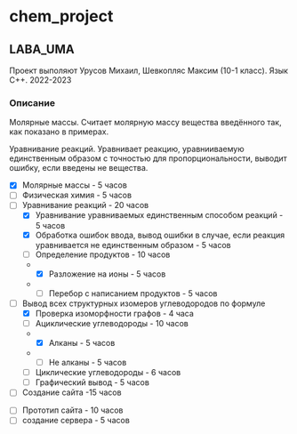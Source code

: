 # chem_project
## LABA_UMA
Проект выполяют Урусов Михаил, Шевкопляс Максим (10-1 класс).
Язык C++. 2022-2023
### Описание
Молярные массы. Считает молярную массу вещества введённого так, как показано в примерах.

Уравнивание реакций. Уравнивает реакцию, уравнииваемую единственным образом с точностью для пропорциональности, выводит ошибку, если введены не вещества.


- [x] Молярные массы - 5 часов
- [ ] Физическая химия - 5 часов
- [ ] Уравнивание реакций - 20 часов
    * [x] Уравнивание уравниваемых единственным способом реакций - 5 часов
    * [x] Обработка ошибок ввода, вывод ошибки в случае, если реакция уравнивается не единственным образом - 5 часов
    * [ ] Определение продуктов - 10 часов
    * * [x] Разложение на ионы - 5 часов
    * * [ ] Перебор с написанием продуктов - 5 часов 
- [ ] Вывод всех структурных изомеров углеводородов по формуле
  * [x] Проверка изоморфности графов - 4 часа 
  * [ ] Ациклические углеводороды - 10 часов
  * * [x] Алканы - 5 часов
  * * [ ] Не алканы - 5 часов
  * [ ] Циклические углеводороды - 6 часов
  * [ ] Графический вывод - 5 часов
- [ ]  Создание сайта -15 часов
  * [ ] Прототип сайта - 10 часов 
  * [ ] создание сервера - 5 часов
